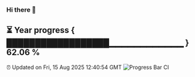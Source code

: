 ### Hi there 👋
⏳ Year progress { ██████████████████▁▁▁▁▁▁▁▁▁▁▁▁ } 62.06 %
---
⏰ Updated on Fri, 15 Aug 2025 12:40:54 GMT
![Progress Bar CI](https://github.com/liununu/liununu/workflows/Progress%20Bar%20CI/badge.svg)
